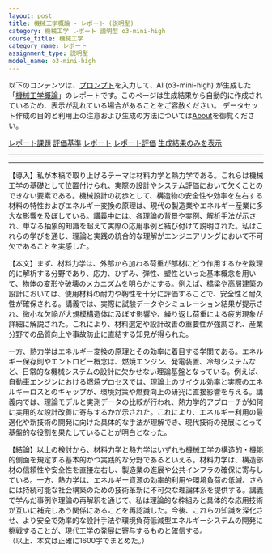 ```yaml
---
layout: post
title: 機械工学概論 - レポート (説明型)
category: 機械工学 レポート 説明型 o3-mini-high
course_title: 機械工学
category_name: レポート
assignment_type: 説明型
model_name: o3-mini-high
---
```


以下のコンテンツは、[プロンプト](https://github.com/takedatoshiyuki/synthetic_assignments/tree/main/generated/機械工学/o3-mini-high/prompt_レポート-説明型.md)を入力して、AI (o3-mini-high) が生成した「[機械工学概論](/contents/機械工学/)」のレポートです。このページは生成結果から自動的に作成されているため、表示が乱れている場合があることをご容赦ください。
データセット作成の目的と利用上の注意および生成の方法については[About](/About)を御覧ください。

[レポート課題](../レポート課題-説明型)
[評価基準](../評価基準-説明型)
[レポート](../レポート-説明型)
[レポート評価](../レポート評価-説明型)
[生成結果のみを表示](https://github.com/takedatoshiyuki/synthetic_assignments/tree/main/generated/機械工学/o3-mini-high/レポート-説明型.md)
  

***
***
  
【導入】私が本稿で取り上げるテーマは材料力学と熱力学である。これらは機械工学の基礎として位置付けられ、実際の設計やシステム評価において欠くことのできない要素である。機械設計の初歩として、構造物の安全性や効率を左右する材料の特性およびエネルギー変換の原理は、現代の製造業やエネルギー産業に多大な影響を及ぼしている。講義中には、各理論の背景や実例、解析手法が示され、単なる抽象的知識を超えて実際の応用事例と結び付けて説明された。私はこれらの学びを通じ、理論と実践の統合的な理解がエンジニアリングにおいて不可欠であることを実感した。

【本文】まず、材料力学は、外部から加わる荷重が部材にどう作用するかを数理的に解析する分野であり、応力、ひずみ、弾性、塑性といった基本概念を用いて、物体の変形や破壊のメカニズムを明らかにする。例えば、橋梁や高層建築の設計においては、使用材料の耐力や靭性を十分に評価することで、安全性と耐久性が確保される。講義では、実際に試験データやシミュレーション結果が提示され、微小な欠陥が大規模構造体に及ぼす影響や、繰り返し荷重による疲労現象が詳細に解説された。これにより、材料選定や設計改善の重要性が強調され、産業分野での品質向上や事故防止に直結する知見が得られた。

一方、熱力学はエネルギー変換の原理とその効率に着目する学問である。エネルギー保存則やエントロピー概念は、燃焼エンジン、発電装置、冷却システムなど、日常的な機械システムの設計に欠かせない理論基盤となっている。例えば、自動車エンジンにおける燃焼プロセスでは、理論上のサイクル効率と実際のエネルギーロスとのギャップが、環境対策や燃費向上の研究に直接影響を与える。講義内では、理論モデルと実測データの比較が行われ、熱力学的アプローチが如何に実用的な設計改善に寄与するかが示された。これにより、エネルギー利用の最適化や新技術の開発に向けた具体的な手法が理解でき、現代技術の発展にとって基盤的な役割を果たしていることが明白となった。

【結論】以上の検討から、材料力学と熱力学はいずれも機械工学の構造的・機能的側面を規定する基本的かつ実践的な分野であるといえる。材料力学は、構造部材の信頼性や安全性を直接左右し、製造業の進展や公共インフラの確保に寄与している。一方、熱力学は、エネルギー資源の効率的利用や環境負荷の低減、さらには持続可能な社会構築のための技術革新に不可欠な理論体系を提供する。講義で学んだ事例や理論の再解釈を通じて、私は理論的な枠組みと具体的な応用技術が互いに補完しあう関係にあることを再認識した。今後、これらの知識を深化させ、より安全で効率的な設計手法や環境負荷低減型エネルギーシステムの開発に挑戦することが、現代工学の発展に寄与するものと確信する。  
（以上、本文は正確に1600字でまとめた。）
